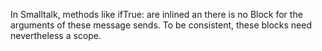 In Smalltalk, methods like ifTrue: are inlined an there is no Block for the arguments of these message sends.
To be consistent, these blocks need nevertheless a scope.

